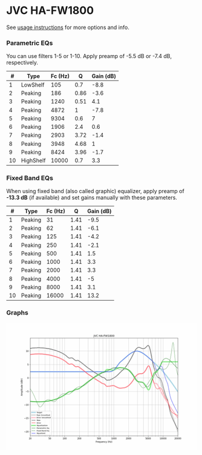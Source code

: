 # JVC HA-FW1800
See [usage instructions](https://github.com/jaakkopasanen/AutoEq#usage) for more options and info.

### Parametric EQs
You can use filters 1-5 or 1-10. Apply preamp of -5.5 dB or -7.4 dB, respectively.

|   # | Type      |   Fc (Hz) |    Q |   Gain (dB) |
|-----|-----------|-----------|------|-------------|
|   1 | LowShelf  |       105 | 0.7  |        -8.8 |
|   2 | Peaking   |       186 | 0.86 |        -3.6 |
|   3 | Peaking   |      1240 | 0.51 |         4.1 |
|   4 | Peaking   |      4872 | 1    |        -7.8 |
|   5 | Peaking   |      9304 | 0.6  |         7   |
|   6 | Peaking   |      1906 | 2.4  |         0.6 |
|   7 | Peaking   |      2903 | 3.72 |        -1.4 |
|   8 | Peaking   |      3948 | 4.68 |         1   |
|   9 | Peaking   |      8424 | 3.96 |        -1.7 |
|  10 | HighShelf |     10000 | 0.7  |         3.3 |

### Fixed Band EQs
When using fixed band (also called graphic) equalizer, apply preamp of **-13.3 dB** (if available) and set gains manually with these parameters.

|   # | Type    |   Fc (Hz) |    Q |   Gain (dB) |
|-----|---------|-----------|------|-------------|
|   1 | Peaking |        31 | 1.41 |        -9.5 |
|   2 | Peaking |        62 | 1.41 |        -6.1 |
|   3 | Peaking |       125 | 1.41 |        -4.2 |
|   4 | Peaking |       250 | 1.41 |        -2.1 |
|   5 | Peaking |       500 | 1.41 |         1.5 |
|   6 | Peaking |      1000 | 1.41 |         3.3 |
|   7 | Peaking |      2000 | 1.41 |         3.3 |
|   8 | Peaking |      4000 | 1.41 |        -5   |
|   9 | Peaking |      8000 | 1.41 |         3.1 |
|  10 | Peaking |     16000 | 1.41 |        13.2 |

### Graphs
![](./JVC%20HA-FW1800.png)
